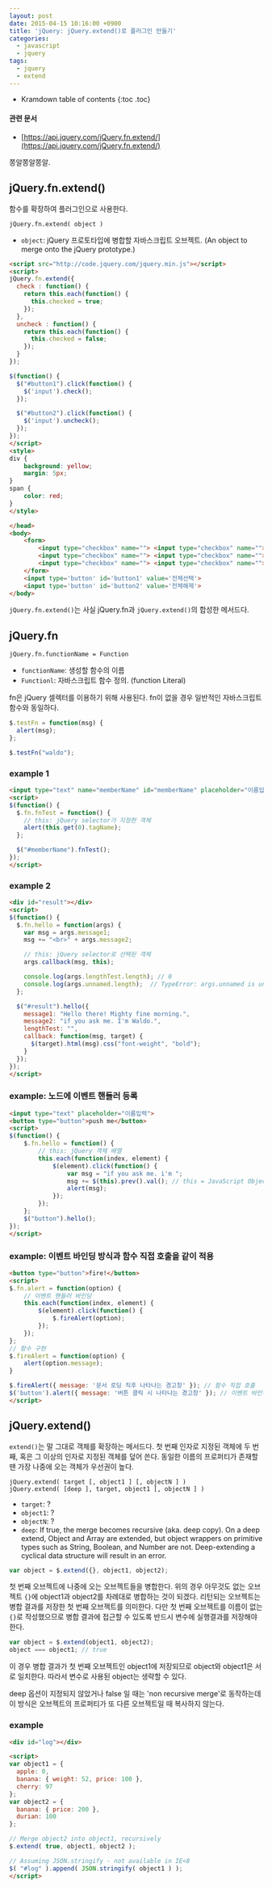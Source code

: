 ```yaml
---
layout: post
date: 2015-04-15 10:16:00 +0900
title: 'jQuery: jQuery.extend()로 플러그인 만들기'
categories:
  - javascript
  - jquery
tags:
  - jquery
  - extend
---
```


* Kramdown table of contents
{:toc .toc}

#### 관련 문서

- [https://api.jquery.com/jQuery.fn.extend/](https://api.jquery.com/jQuery.fn.extend/)

쫑알쫑알쫑알.

## jQuery.fn.extend()

함수를 확장하여 플러그인으로 사용한다.

```
jQuery.fn.extend( object )
```

- `object`: jQuery 프로토타입에 병합할 자바스크립트 오브젝트. (An object to merge onto the jQuery prototype.)

```html
<script src="http://code.jquery.com/jquery.min.js"></script>
<script>
jQuery.fn.extend({
  check : function() {
    return this.each(function() {
      this.checked = true;
    });
  },
  uncheck : function() {
    return this.each(function() {
      this.checked = false;
    });
  }
});

$(function() {
  $("#button1").click(function() {
    $('input').check();
  });

  $("#button2").click(function() {
    $('input').uncheck();
  });
});
</script>
<style>
div {
    background: yellow;
    margin: 5px;
}
span {
    color: red;
}
</style>

</head>
<body>
    <form>
        <input type="checkbox" name=""> <input type="checkbox" name="">
        <input type="checkbox" name=""> <input type="checkbox" name="">
        <input type="checkbox" name=""> <input type="checkbox" name="">
    </form>
    <input type='button' id='button1' value='전체선택'>
    <input type='button' id='button2' value='전체해제'>
</body>
```

`jQuery.fn.extend()`는 사실 jQuery.fn과 `jQuery.extend()`의 합성한 메서드다.

## jQuery.fn

```
jQuery.fn.functionName = Function
```

- `functionName`: 생성할 함수의 이름
- `Functionl`: 자바스크립트 함수 정의. (function Literal)

fn은 jQuery 셀렉터를 이용하기 위해 사용된다. fn이 없을 경우 일반적인 자바스크립트 함수와 동일하다.

```js
$.testFn = function(msg) {
  alert(msg);
};

$.testFn("waldo");
```

### example 1

```html
<input type="text" name="memberName" id="memberName" placeholder="이름입력">
<script>
$(function() {
  $.fn.fnTest = function() {
    // this: jQuery selector가 지정한 객체
    alert(this.get(0).tagName);
  };

  $("#memberName").fnTest();
});
</script>
```

### example 2

```html
<div id="result"></div>
<script>
$(function() {
  $.fn.hello = function(args) {
    var msg = args.message1;
    msg += "<br>" + args.message2;

    // this: jQuery selector로 선택된 객체
    args.callback(msg, this);

    console.log(args.lengthTest.length); // 0
    console.log(args.unnamed.length);  // TypeError: args.unnamed is undefined
  };

  $("#result").hello({
    message1: "Hello there! Mighty fine morning.",
    message2: "if you ask me. I'm Waldo.",
    lengthTest: "",
    callback: function(msg, target) {
      $(target).html(msg).css("font-weight", "bold");
    }
  });
});
</script>
```

### example: 노드에 이벤트 핸들러 등록

```html
<input type="text" placeholder="이름입력">
<button type="button">push me</button>
<script>
$(function() {
    $.fn.hello = function() {
        // this: jQuery 객체 배열
        this.each(function(index, element) {
	        $(element).click(function() {
	            var msg = "if you ask me. i'm ";
	            msg += $(this).prev().val(); // this = JavaScript Object
	            alert(msg);
	        });
        });
    };
    $("button").hello();
});
</script>
```

### example: 이벤트 바인딩 방식과 함수 직접 호출을 같이 적용

```html
<button type="button">fire!</button>
<script>
$.fn.alert = function(option) {
	// 이벤트 핸들러 바인딩
	this.each(function(index, element) {
		$(element).click(function() {
	  		$.fireAlert(option);
	  	});
	});
};
// 함수 구현
$.fireAlert = function(option) {
	alert(option.message);
}

$.fireAlert({ message: '문서 로딩 직후 나타나는 경고창' }); // 함수 직접 호출
$('button').alert({ message: '버튼 클릭 시 나타나는 경고창' }); // 이벤트 바인딩
</script>
```

## jQuery.extend()

`extend()`는 말 그대로 객체를 확장하는 메서드다. 첫 번째 인자로 지정된 객체에 두 번째, 혹은 그 이상의 인자로 지정된 객체를 덮어 쓴다. 동일한 이름의 프로퍼티가 존재할 땐 가장 나중에 오는 객체가 우선권이 높다.

```
jQuery.extend( target [, object1 ] [, objectN ] )
jQuery.extend( [deep ], target, object1 [, objectN ] )
```

- `target`: ?
- `object1`: ?
- `objectN`: ?
- `deep`: If true, the merge becomes recursive (aka. deep copy). On a deep extend, Object and Array are extended, but object wrappers on primitive types such as String, Boolean, and Number are not. Deep-extending a cyclical data structure will result in an error.

```js
var object = $.extend({}, object1, object2);
```

첫 번째 오브젝트에 나중에 오는 오브젝트들을 병합한다. 위의 경우 아무것도 없는 오브젝트 `{}`에 object1과 object2를 차례대로 병합하는 것이 되겠다. 리턴되는 오브젝트는 병합 결과를 저장한 첫 번째 오브젝트를 의미한다. 다만 첫 번째 오브젝트를 이름이 없는 `{}`로 작성했으므로 병합 결과에 접근할 수 있도록 반드시 변수에 실행결과를 저장해야 한다.

```js
var object = $.extend(object1, object2);
object === object1; // true
```

이 경우 병합 결과가 첫 번째 오브젝트인 object1에 저장되므로 object와 object1은 서로 일치한다. 따라서 변수로 사용된 object는 생략할 수 있다.

deep 옵션이 지정되지 않았거나 false 일 때는 'non recursive merge'로 동작하는데 이 방식은 오브젝트의 프로퍼티가 또 다른 오브젝트일 때 복사하지 않는다.

### example

```html
<div id="log"></div>

<script>
var object1 = {
  apple: 0,
  banana: { weight: 52, price: 100 },
  cherry: 97
};
var object2 = {
  banana: { price: 200 },
  durian: 100
};

// Merge object2 into object1, recursively
$.extend( true, object1, object2 );

// Assuming JSON.stringify - not available in IE<8
$( "#log" ).append( JSON.stringify( object1 ) );
</script>
```
